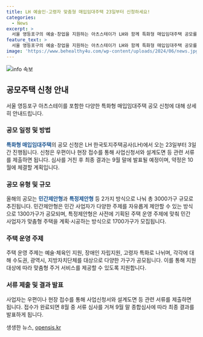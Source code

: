 ```yaml
---
title: LH 예술인·고령자 맞춤형 매입임대주택 23일부터 신청하세요!
categories:
  - News
excerpt: >
  서울 영등포구의 예술·창업을 지원하는 아츠스테이가 LH와 함께 특화형 매입임대주택 공모를 실시한다. 이번 공모는 민간제안형(1300가구)과 특정제안형(1700가구)으로 나뉘며, 총 3000가구를 대상으로 진행된다. 이에는 예술·체육인 지원(360가구), 장애인 자립지원(680가구), 고령자 특화(1000가구) 등 다양한 주제가 포함되어 있으며, 사업자는 8월 중 서류 심사를 거친 뒤 10월에 약정을 체결할 계획이다.
feature_text: >
  서울 영등포구의 예술·창업을 지원하는 아츠스테이가 LH와 함께 특화형 매입임대주택 공모를 실시한다. 이번 공모는 민간제안형(1300가구)과 특정제안형(1700가구)으로 나뉘며, 총 3000가구를 대상으로 진행된다. 이에는 예술·체육인 지원(360가구), 장애인 자립지원(680가구), 고령자 특화(1000가구) 등 다양한 주제가 포함되어 있으며, 사업자는 8월 중 서류 심사를 거친 뒤 10월에 약정을 체결할 계획이다.
image: 'https://www.behealthy4u.com/wp-content/uploads/2024/06/news.jpg'
---
```


<p><img src="https://www.behealthy4u.com/wp-content/uploads/2024/06/news.jpg" alt="info 속보" /></p>

<h2 data-ke-size="size26">공모주택 신청 안내</h2>

<p data-ke-size="size16">서울 영등포구 아츠스테이를 포함한 다양한 특화형 매입임대주택 공모 신청에 대해 상세히 안내드립니다.</p>

<h3>공모 일정 및 방법</h3>

<p><b><span style="color: #1a5490;">특화형 매입임대주택</span></b>의 공모 신청은 LH 한국토지주택공사(LH)에서 오는 23일부터 3일간 진행됩니다. 신청은 우편이나 현장 접수를 통해 사업신청서와 설계도면 등 관련 서류를 제출하면 됩니다. 심사를 거친 후 최종 결과는 9월 말에 발표될 예정이며, 약정은 10월에 체결할 계획입니다.</p>

<h3>공모 유형 및 규모</h3>

<p>올해의 공모는 <b><span style="color: #1a5490;">민간제안형</span></b>과 <b><span style="color: #1a5490;">특정제안형</span></b> 등 2가지 방식으로 나눠 총 3000가구 규모로 추진됩니다. 민간제안형은 민간 사업자가 다양한 주제를 자유롭게 제안할 수 있는 방식으로 1300가구가 공모되며, 특정제안형은 사전에 기획된 주택 운영 주제에 맞춰 민간 사업자가 맞춤형 주택을 계획·시공하는 방식으로 1700가구가 모집됩니다.</p>

<h3>주택 운영 주제</h3>

<p>주택 운영 주제는 예술·체육인 지원, 장애인 자립지원, 고령자 특화로 나뉘며, 각각에 대해 수도권, 광역시, 지방자치단체를 대상으로 다양한 가구가 공모됩니다. 이를 통해 지원 대상에 따라 맞춤형 주거 서비스를 제공할 수 있도록 지원합니다.</p>

<h3>서류 제출 및 결과 발표</h3>

<p>사업자는 우편이나 현장 접수를 통해 사업신청서와 설계도면 등 관련 서류를 제출하면 됩니다. 접수가 완료되면 8월 중 서류 심사를 거쳐 9월 말 종합심사에 따라 최종 결과를 발표하게 됩니다.</p>
생생한 뉴스, <a href="https://opensis.kr" rel="dofollow">opensis.kr</a>


